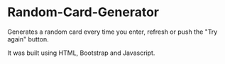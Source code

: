 # Random-Card-Generator
Generates a random card every time you enter, refresh or push the "Try again" button.

It was built using HTML, Bootstrap and Javascript.
